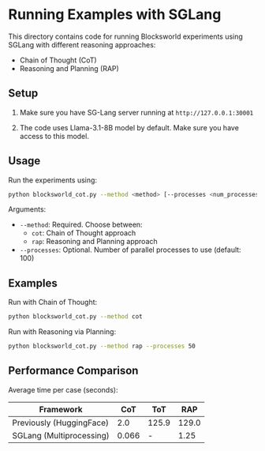 # Running Examples with SGLang

This directory contains code for running Blocksworld experiments using SGLang with different reasoning approaches:

- Chain of Thought (CoT)
- Reasoning and Planning (RAP)

## Setup

1. Make sure you have SG-Lang server running at `http://127.0.0.1:30001`

2. The code uses Llama-3.1-8B model by default. Make sure you have access to this model.

## Usage

Run the experiments using:

```bash
python blocksworld_cot.py --method <method> [--processes <num_processes>]
```

Arguments:
- `--method`: Required. Choose between:
  - `cot`: Chain of Thought approach
  - `rap`: Reasoning and Planning approach
- `--processes`: Optional. Number of parallel processes to use (default: 100)

## Examples

Run with Chain of Thought:
```bash
python blocksworld_cot.py --method cot
```

Run with Reasoning via Planning:
```bash
python blocksworld_cot.py --method rap --processes 50
```

## Performance Comparison

Average time per case (seconds):

| Framework | CoT | ToT | RAP |
|-----------|-----|-----|-----|
| Previously (HuggingFace) | 2.0 | 125.9 | 129.0 |
| SGLang (Multiprocessing) | 0.066 | - | 1.25 |